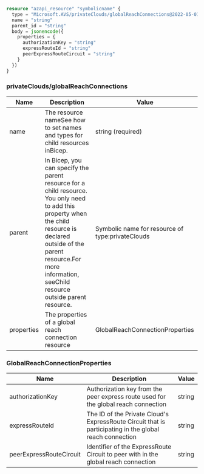 ```terraform
resource "azapi_resource" "symbolicname" {
  type = "Microsoft.AVS/privateClouds/globalReachConnections@2022-05-01"
  name = "string"
  parent_id = "string"
  body = jsonencode({
    properties = {
      authorizationKey = "string"
      expressRouteId = "string"
      peerExpressRouteCircuit = "string"
    }
  })
}

```

### privateClouds/globalReachConnections

| Name | Description | Value |
|-|-|-|
| name | The resource nameSee how to set names and types for child resources inBicep. | string (required) |
| parent | In Bicep, you can specify the parent resource for a child resource. You only need to add this property when the child resource is declared outside of the parent resource.For more information, seeChild resource outside parent resource. | Symbolic name for resource of type:privateClouds |
| properties | The properties of a global reach connection resource | GlobalReachConnectionProperties |


### GlobalReachConnectionProperties

| Name | Description | Value |
|-|-|-|
| authorizationKey | Authorization key from the peer express route used for the global reach connection | string |
| expressRouteId | The ID of the Private Cloud's ExpressRoute Circuit that is participating in the global reach connection | string |
| peerExpressRouteCircuit | Identifier of the ExpressRoute Circuit to peer with in the global reach connection | string |


